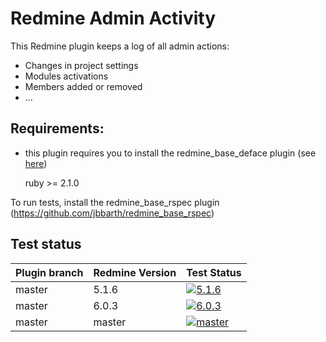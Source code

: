 Redmine Admin Activity
======================

This Redmine plugin keeps a log of all admin actions:
- Changes in project settings
- Modules activations
- Members added or removed
- ...

## Requirements:

* this plugin requires you to install the redmine_base_deface plugin (see [here](https://github.com/jbbarth/redmine_base_deface))

    ruby >= 2.1.0

To run tests, install the redmine_base_rspec plugin (https://github.com/jbbarth/redmine_base_rspec)


## Test status

|Plugin branch| Redmine Version | Test Status       |
|-------------|-----------------|-------------------|
|master       | 5.1.6           | [![5.1.6][1]][5]  |
|master       | 6.0.3           | [![6.0.3][2]][5]  |
|master       | master          | [![master][4]][5] |

[1]: https://github.com/nanego/redmine_admin_activity/actions/workflows/5_1_6.yml/badge.svg
[2]: https://github.com/nanego/redmine_admin_activity/actions/workflows/6_0_3.yml/badge.svg
[4]: https://github.com/nanego/redmine_admin_activity/actions/workflows/master.yml/badge.svg
[5]: https://github.com/nanego/redmine_admin_activity/actions
